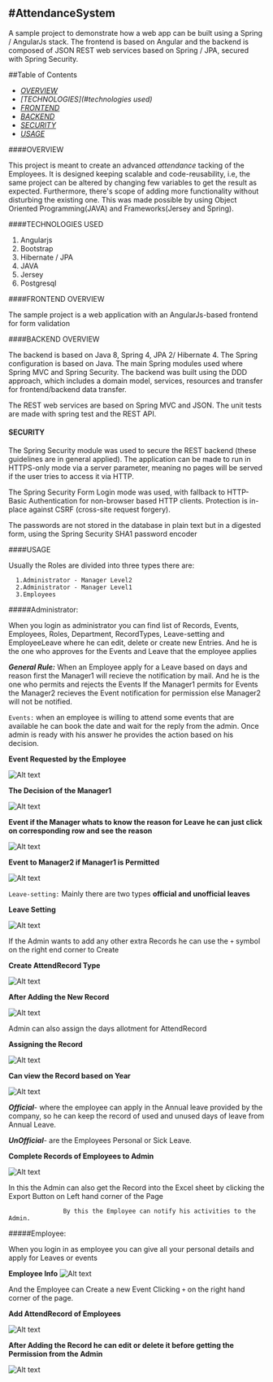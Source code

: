 #AttendanceSystem
---

A sample project to demonstrate how a web app can be built using a Spring / AngularJs stack. The frontend is based on Angular and the backend is composed of JSON REST web services based on Spring / JPA, secured with Spring Security.


##Table of Contents
   * *[OVERVIEW](#overview)*
   * *[TECHNOLOGIES](#technologies used)*
   * *[FRONTEND](#frontend)*
   * *[BACKEND](#backend)*
   * *[SECURITY](#security)*
   * *[USAGE](#usage)*
   
####OVERVIEW

This project is meant to create an advanced *attendance* tacking of the Employees. It is designed keeping scalable and code-reusability, i.e, the same project can be altered by changing few variables to get the result as expected. Furthermore, there's scope of adding more functionality without disturbing the existing one. This was made possible by using Object Oriented Programming(JAVA) and  Frameworks(Jersey and Spring).

####TECHNOLOGIES USED

<ol>

<li>Angularjs</li>
<li>Bootstrap</li>
<li>Hibernate / JPA</li>
<li>JAVA</li>
<li>Jersey</li>
<li>Postgresql</li>
</ol>

####FRONTEND OVERVIEW

The sample project is a web application with an AngularJs-based frontend for form validation

####BACKEND OVERVIEW

The backend is based on Java 8, Spring 4, JPA 2/ Hibernate 4. The Spring configuration is based on Java. The main Spring modules used where Spring MVC and Spring Security. The backend was built using the DDD approach, which includes a domain model, services, resources and transfer for frontend/backend data transfer.

The REST web services are based on Spring MVC and JSON. The unit tests are made with spring test and the REST API.

#### SECURITY

The Spring Security module was used to secure the REST backend (these guidelines are in general applied). The application can be made to run in HTTPS-only mode via a server parameter, meaning no pages will be served if the user tries to access it via HTTP.

The Spring Security Form Login mode was used, with fallback to HTTP-Basic Authentication for non-browser based HTTP clients. Protection is in-place against CSRF (cross-site request forgery).

The passwords are not stored in the database in plain text but in a digested form, using the Spring Security SHA1 password encoder 

####USAGE

  Usually the Roles are divided into three types there are:
        
      1.Administrator - Manager Level2
      2.Administrator - Manager Level1
      3.Employees

#####Administrator:

When you login as administrator you can find list of Records, Events, Employees, Roles, Department, RecordTypes, Leave-setting and EmployeeLeave where he can edit, delete or create new Entries. And he is the one who approves for the Events and Leave that the employee applies

 ***General Rule:*** When an Employee apply for a Leave based on days and reason first the Manager1 will recieve the notification by mail. And he is the one who permits and rejects the Events
  If the Manager1 permits for Events the Manager2 recieves the Event notification for permission else Manager2 will not be notified.

`Events:` when an employee is willing to attend some events that are available he can book the date and wait for the reply from the admin. Once admin is ready with his answer he provides the action based on his decision.

**Event Requested by the Employee**

  ![Alt text](https://github.com/pohsun-huang/AttendenceSystem/blob/master/image/Snip20160126_3.png "Event")
  

**The Decision of the Manager1**

  ![Alt text](https://github.com/pohsun-huang/AttendenceSystem/blob/master/image/Snip20160126_4.png "Event")
  

**Event if the Manager whats to know the reason for Leave he can just click on corresponding row and see the reason**

![Alt text](https://github.com/pohsun-huang/AttendenceSystem/blob/master/image/Snip20160126_7.png "Event")


**Event to Manager2 if Manager1 is Permitted**

![Alt text](https://github.com/pohsun-huang/AttendenceSystem/blob/master/image/Snip20160126_6.png "Event")


  


`Leave-setting:` Mainly there are two types **official and unofficial leaves**
 
 **Leave Setting**
 
  ![Alt text](https://github.com/pohsun-huang/AttendenceSystem/blob/master/image/Snip20160126_8.png "Leave Setting")

If the Admin wants to add any other extra Records he can use the `+` symbol on the right end corner to Create

 **Create AttendRecord Type**
 
  ![Alt text](https://github.com/pohsun-huang/AttendenceSystem/blob/master/image/Snip20160126_9.png "Leave Setting")
  
**After Adding the New Record**

 ![Alt text](https://github.com/pohsun-huang/AttendenceSystem/blob/master/image/Snip20160126_10.png "Leave Setting")
  
Admin can also assign the days allotment for AttendRecord

**Assigning the Record**
 
 ![Alt text](https://github.com/pohsun-huang/AttendenceSystem/blob/master/image/Snip20160126_17.png "Leave Setting")

**Can view the Record based on Year**

  ![Alt text](https://github.com/pohsun-huang/AttendenceSystem/blob/master/image/Snip20160126_13.png "Leave Setting")


 ***Official***- where the employee can apply in the Annual leave provided by the company, so he can keep the record of used and unused days of leave from Annual Leave.

***UnOfficial***- are the Employees Personal or Sick Leave. 

**Complete Records of Employees to Admin**

 ![Alt text](https://github.com/pohsun-huang/AttendenceSystem/blob/master/image/Snip20160126_14.png "Leave Setting")
  
In this the Admin can also get the Record into the Excel sheet by clicking the Export Button on Left hand corner of the Page



                   By this the Employee can notify his activities to the Admin.


#####Employee:

When you login in as employee you can give all your personal details and apply for Leaves  or events 

**Employee Info**
 ![Alt text](https://github.com/pohsun-huang/AttendenceSystem/blob/master/image/Snip20160120_4.png "Employee Info")
  
And the Employee can Create a new Event Clicking `+` on the right hand corner of the page.

**Add AttendRecord of Employees**

  ![Alt text](https://github.com/pohsun-huang/AttendenceSystem/blob/master/image/Snip20160126_1.png "Employee Info")
  
**After Adding the Record he can edit or delete it before getting the Permission from the Admin**

 ![Alt text](https://github.com/pohsun-huang/AttendenceSystem/blob/master/image/Snip20160126_2.png "Employee Info")
  






